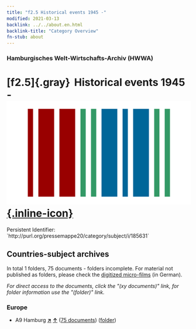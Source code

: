 ```yaml
---
title: "f2.5 Historical events 1945 -"
modified: 2021-03-13
backlink: ../../about.en.html
backlink-title: "Category Overview"
fn-stub: about
---
```


### Hamburgisches Welt-Wirtschafts-Archiv (HWWA)

# [f2.5]{.gray}&#8201; Historical events 1945 - &#160; [![Wikidata](/images/Wikidata-logo.svg "Wikidata"){.inline-icon}](http://www.wikidata.org/entity/Q104699625)

<div class="hint">Persistent Identifier: `http://purl.org/pressemappe20/category/subject/i/185631`</div>







## Countries-subject archives





In total 1 folders, 75 documents - folders incomplete.
For material not published as folders, please check the [digitized micro-films](/film/h1_sh.de.html) (in German).

_For direct access to the documents, click the "(xy documents)" link, for folder information use the "(folder)" link._



### Europe

- A9 Hamburg [**&nearr;**](../../../geo/i/140905/about.en.html "Hamburg (all folders)") [**&uarr;**](../../../geo/about.en.html#A9 "Country category system") (<a href="https://pm20.zbw.eu/iiifview/folder/sh/140905,185631" title="about: Hamburg : Historical events 1945 -" target="_blank">75 documents</a>) ([folder](../../../../folder/sh/1409xx/140905/1856xx/185631/about.en.html))








